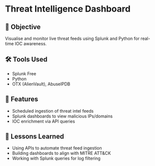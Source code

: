 # Threat Intelligence Dashboard

## 🎯 Objective
Visualise and monitor live threat feeds using Splunk and Python for real-time IOC awareness.

## 🛠 Tools Used
- Splunk Free
- Python
- OTX (AlienVault), AbuseIPDB

## 🚀 Features
- Scheduled ingestion of threat intel feeds
- Splunk dashboards to view malicious IPs/domains
- IOC enrichment via API queries

## 🧠 Lessons Learned
- Using APIs to automate threat feed ingestion
- Building dashboards to align with MITRE ATT&CK
- Working with Splunk queries for log filtering
